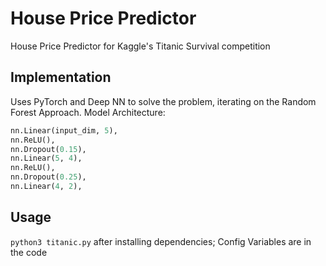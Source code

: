 # House Price Predictor
House Price Predictor for Kaggle's Titanic Survival competition

## Implementation
Uses PyTorch and Deep NN to solve the problem, iterating on the Random Forest Approach. Model Architecture:

```py
nn.Linear(input_dim, 5),
nn.ReLU(),
nn.Dropout(0.15),
nn.Linear(5, 4),
nn.ReLU(),
nn.Dropout(0.25),
nn.Linear(4, 2),
```

## Usage
`python3 titanic.py` after installing dependencies; Config Variables are in the code
